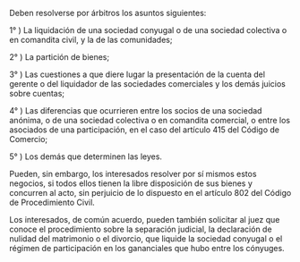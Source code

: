 Deben resolverse por árbitros los asuntos siguientes:

1° ) La liquidación de una sociedad conyugal o de una sociedad colectiva o en comandita civil, y la de las comunidades;

2° ) La partición de bienes;

3° ) Las cuestiones a que diere lugar la presentación de la cuenta del gerente o del liquidador de las sociedades comerciales y los demás juicios sobre cuentas;

4° ) Las diferencias que ocurrieren entre los socios de una sociedad anónima, o de una sociedad colectiva o en comandita comercial, o entre los asociados de una participación, en el caso del artículo 415 del Código de Comercio;

5° ) Los demás que determinen las leyes.

Pueden, sin embargo, los interesados resolver por sí mismos estos negocios, si todos ellos tienen la libre disposición de sus bienes y concurren al acto, sin perjuicio de lo dispuesto en el artículo 802 del Código de Procedimiento Civil.

Los interesados, de común acuerdo, pueden también solicitar al juez que conoce el procedimiento sobre la separación judicial, la declaración de nulidad del matrimonio o el divorcio, que liquide la sociedad conyugal o el régimen de participación en los gananciales que hubo entre los cónyuges.
